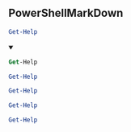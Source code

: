 ## PowerShellMarkDown
```ps1
Get-Help
```
<details open>
    <summary></summary>

```ps
Get-Help
```
```ps1
Get-Help
```
```Powershell
Get-Help
```
```PowerShell
Get-Help
```
```powershell
Get-Help
```
</details>
